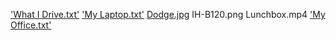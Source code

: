 ['What I Drive.txt'](23)     ['My Laptop.txt'](22)
[Dodge.jpg](15)              IH-B120.png
Lunchbox.mp4           ['My Office.txt'](21)   
